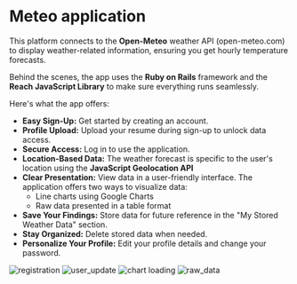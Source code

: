 

# Meteo application

This platform connects to the **Open-Meteo** weather API (open-meteo.com) to display weather-related information, ensuring you get hourly temperature forecasts.

Behind the scenes, the app uses the **Ruby on Rails** framework and the **Reach JavaScript Library** to make sure everything runs seamlessly.

Here's what the app offers:

- **Easy Sign-Up:** Get started by creating an account.
- **Profile Upload:** Upload your resume during sign-up to unlock data access.
- **Secure Access:** Log in to use the application.
- **Location-Based Data:** The weather forecast is specific to the user's location using the **JavaScript Geolocation API**
- **Clear Presentation:** View data in a user-friendly interface. The application offers two ways to visualize data:
  - Line charts using Google Charts
  - Raw data presented in a table format
- **Save Your Findings:** Store data for future reference in the "My Stored Weather Data" section.
- **Stay Organized:** Delete stored data when needed.
- **Personalize Your Profile:** Edit your profile details and change your password.


![registration](https://github.com/dagkalis/meteo/assets/56542304/5253e98e-9721-4098-9fb6-6b8824787e70)
![user_update](https://github.com/dagkalis/meteo/assets/56542304/e64d77cc-3e2f-4c90-acf2-7d2c883f2028)
![chart loading](https://github.com/dagkalis/meteo/assets/56542304/948243ba-521e-424b-9de5-2b13d55e1e21)
![raw_data](https://github.com/dagkalis/meteo/assets/56542304/cac46f4e-9b81-4503-8505-cf4d054aac28)

<br><br><br>
